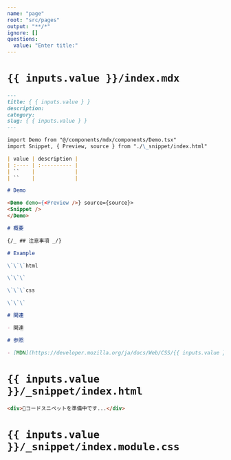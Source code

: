 ```yaml
---
name: "page"
root: "src/pages"
output: "**/*"
ignore: []
questions:
  value: "Enter title:"
---
```


# `{{ inputs.value }}/index.mdx`

```markdown
---
title: { { inputs.value } }
description:
category:
slug: { { inputs.value } }
---

import Demo from "@/components/mdx/components/Demo.tsx"
import Snippet, { Preview, source } from "./\_snippet/index.html"

| value | description |
| :---- | :---------- |
| ``    |             |
| ``    |             |

# Demo

<Demo demo={<Preview />} source={source}>
<Snippet />
</Demo>

# 概要

{/_ ## 注意事項 _/}

# Example

\`\`\`html

\`\`\`

\`\`\`css

\`\`\`

# 関連

- 関連

# 参照

- [MDN](https://developer.mozilla.org/ja/docs/Web/CSS/{{ inputs.value }})
```

# `{{ inputs.value }}/_snippet/index.html`

```html
<div>🚧コードスニペットを準備中です...</div>
```

# `{{ inputs.value }}/_snippet/index.module.css`

```css

```
